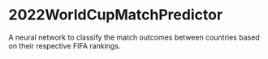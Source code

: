 # 2022WorldCupMatchPredictor
A neural network to classify the match outcomes between countries based on their respective FIFA rankings.
